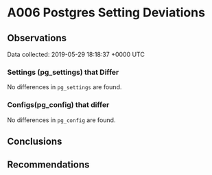 # A006 Postgres Setting Deviations #

## Observations ##
Data collected: 2019-05-29 18:18:37 +0000 UTC  

### Settings (pg_settings) that Differ ###

No differences in `pg_settings` are found.

### Configs(pg_config) that differ ###

No differences in `pg_config` are found.



## Conclusions ##


## Recommendations ##

